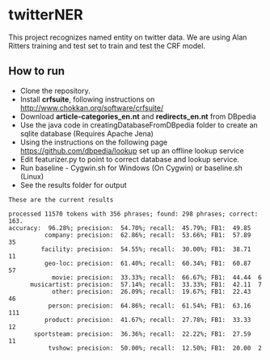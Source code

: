 # twitterNER

This project recognizes named entity on twitter data. We are using Alan Ritters training and test set to train and test the CRF model.

How to run
---
* Clone the repository.
* Install __crfsuite__, following instructions on http://www.chokkan.org/software/crfsuite/
* Download __article-categories_en.nt__ and __redirects_en.nt__ from DBpedia
* Use the java code in creatingDatabaseFromDBpedia folder to create an sqlite database (Requires Apache Jena)
* Using the instructions on the following page https://github.com/dbpedia/lookup set up an offline lookup service
* Edit featurizer.py to point to correct database and lookup service.
* Run  	baseline - Cygwin.sh for Windows (On Cygwin)  or baseline.sh (Linux)
* See the results folder for output

```
These are the current results

processed 11570 tokens with 356 phrases; found: 298 phrases; correct: 163.
accuracy:  96.28%; precision:  54.70%; recall:  45.79%; FB1:  49.85
          company: precision:  62.86%; recall:  53.66%; FB1:  57.89  35
         facility: precision:  54.55%; recall:  30.00%; FB1:  38.71  11
          geo-loc: precision:  61.40%; recall:  60.34%; FB1:  60.87  57
            movie: precision:  33.33%; recall:  66.67%; FB1:  44.44  6
      musicartist: precision:  57.14%; recall:  33.33%; FB1:  42.11  7
            other: precision:  26.09%; recall:  19.67%; FB1:  22.43  46
           person: precision:  64.86%; recall:  61.54%; FB1:  63.16  111
          product: precision:  41.67%; recall:  27.78%; FB1:  33.33  12
       sportsteam: precision:  36.36%; recall:  22.22%; FB1:  27.59  11
           tvshow: precision:  50.00%; recall:  12.50%; FB1:  20.00  2
```
